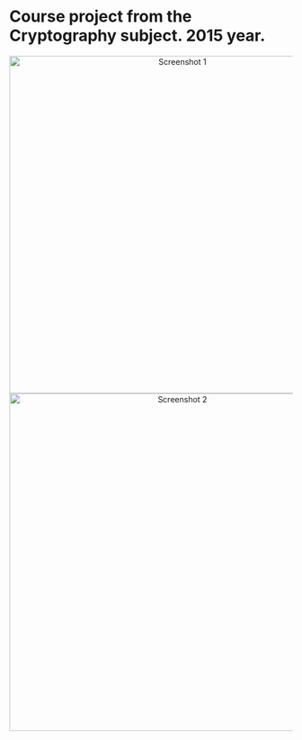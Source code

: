 
# Course project from the Cryptography subject. 2015 year.

<img src="https://drive.google.com/uc?export=view&id=1pYcrRjeavoSQTs7I0pLfG2usd4hbD55h" width="600" alt="Screenshot 1" style="text-align: center;" />

<img src="https://drive.google.com/uc?export=view&id=1IAjbgWhRlai84UAx7pi_W8C-zeKlcAhl" width="600" alt="Screenshot 2" style="text-align: center;" />
